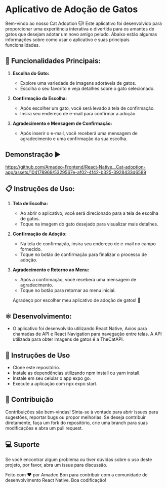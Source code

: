 # Aplicativo de Adoção de Gatos

Bem-vindo ao nosso Cat Adoption 🐱! Este aplicativo foi desenvolvido para proporcionar uma experiência interativa e divertida para os amantes de gatos que desejam adotar um novo amigo peludo. Abaixo estão algumas informações sobre como usar o aplicativo e suas principais funcionalidades.

## 📱 Funcionalidades Principais:

1. **Escolha do Gato:**

   - Explore uma variedade de imagens adoráveis de gatos.
   - Escolha o seu favorito e veja detalhes sobre o gato selecionado.

2. **Confirmação da Escolha:**

   - Após escolher um gato, você será levado à tela de confirmação.
   - Insira seu endereço de e-mail para confirmar a adoção.

3. **Agradecimento e Mensagem de Confirmação:**
   - Após inserir o e-mail, você receberá uma mensagem de agradecimento e uma confirmação da sua escolha.
  
## Demonstração ▶



https://github.com/Amadeo-Frontend/React-Native__Cat-adoption-app/assets/104178969/5329567e-af02-4f42-b325-3928433d6589



## 📋 Instruções de Uso:

1. **Tela de Escolha:**

   - Ao abrir o aplicativo, você será direcionado para a tela de escolha de gatos.
   - Toque na imagem do gato desejado para visualizar mais detalhes.

2. **Confirmação de Adoção:**

   - Na tela de confirmação, insira seu endereço de e-mail no campo fornecido.
   - Toque no botão de confirmação para finalizar o processo de adoção.

3. **Agradecimento e Retorno ao Menu:**

   - Após a confirmação, você receberá uma mensagem de agradecimento.
   - Toque no botão para retornar ao menu inicial.

   Agradeço por escolher meu aplicativo de adoção de gatos! 🐾

## ⚛ Desenvolvimento:

- O aplicativo foi desenvolvido utilizando React Native, Axios para chamadas de API e React Navigation para navegação entre telas. A API utilizada para obter imagens de gatos é a TheCatAPI.

## 🎯 Instruções de Uso

- Clone este repositório.
- Instale as dependências utilizando npm install ou yarn install.
- Instale em seu celular o app expo go.
- Execute a aplicação com npx expo start.

## 🧾 Contribuição

Contribuições são bem-vindas! Sinta-se à vontade para abrir issues para
sugestões, reportar bugs ou propor melhorias. Se deseja contribuir diretamente,
faça um fork do repositório, crie uma branch para suas modificações e abra um
pull request.

## 💻 Suporte

Se você encontrar algum problema ou tiver dúvidas sobre o uso deste projeto, por
favor, abra um issue para discussão.

Feito com ❤️ por Amadeo Bon para contribuir com a comunidade de desenvolvimento
React Native. Boa codificação!
